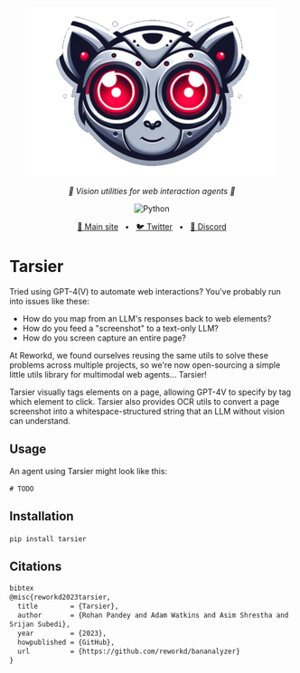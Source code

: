 <p align="center">
  <img src="./.github/assets/tarsier.png" height="300" alt="Tarsier Monkey" />
</p>
<p align="center">
  <em>🙈 Vision utilities for web interaction agents 🙈</em>
</p>
<p align="center">
    <img alt="Python" src="https://img.shields.io/badge/python-3670A0?style=for-the-badge&logo=python&logoColor=ffdd54" />
</p>
<p align="center">
<a href="https://reworkd.ai/">🔗 Main site</a>
<span>&nbsp;&nbsp;•&nbsp;&nbsp;</span>
<a href="https://twitter.com/reworkdai">🐦 Twitter</a>
<span>&nbsp;&nbsp;•&nbsp;&nbsp;</span>
<a href="https://discord.gg/gcmNyAAFfV">📢 Discord</a>
</p>

# Tarsier
Tried using GPT-4(V) to automate web interactions? You've probably run into issues like these:
- How do you map from an LLM's responses back to web elements?
- How do you feed a "screenshot" to a text-only LLM?
- How do you screen capture an entire page?

At Reworkd, we found ourselves reusing the same utils to solve these problems across multiple projects, so we're now open-sourcing a simple little utils library for multimodal web agents... Tarsier!

Tarsier visually tags elements on a page, allowing GPT-4V to specify by tag which element to click. Tarsier also provides OCR utils to convert a page screenshot into a whitespace-structured string that an LLM without vision can understand.

## Usage
An agent using Tarsier might look like this:
```
# TODO
```

## Installation

`pip install tarsier`

## Citations
```
bibtex
@misc{reworkd2023tarsier,
  title        = {Tarsier},
  author       = {Rohan Pandey and Adam Watkins and Asim Shrestha and Srijan Subedi},
  year         = {2023},
  howpublished = {GitHub},
  url          = {https://github.com/reworkd/bananalyzer}
}
```
